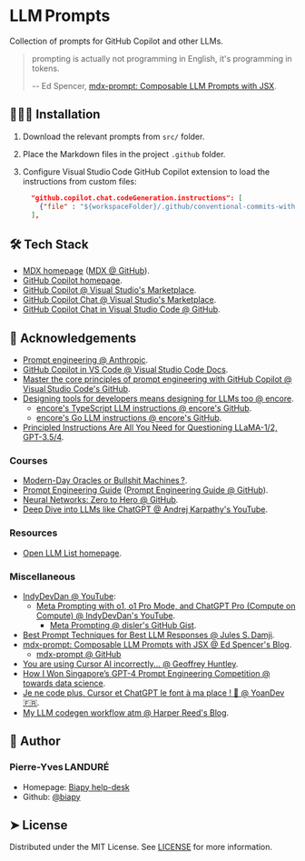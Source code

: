 # LLM Prompts

Collection of prompts for GitHub Copilot and other LLMs.

> prompting is actually not programming in English, it's programming in tokens.
>
> -- Ed Spencer, [mdx-prompt: Composable LLM Prompts with JSX](https://edspencer.net/2025/2/3/mdx-prompt-composable-prompts-with-jsx).

## 🧑🏻‍💻 Installation

1. Download the relevant prompts from `src/` folder.
2. Place the Markdown files in the project `.github` folder.
3. Configure Visual Studio Code GitHub Copilot extension to load the instructions
   from custom files:

   ```json
     "github.copilot.chat.codeGeneration.instructions": [
       {"file" : "${workspaceFolder}/.github/conventional-commits-with-gitmoji.mdx" }
     ],
   ```

<!-- CSpell:ignore gitmoji -->

## 🛠️ Tech Stack

- [MDX homepage](https://mdxjs.com/)
  ([MDX @ GitHub](https://github.com/mdx-js/mdx/)).
- [GitHub Copilot homepage](https://github.com/features/copilot).
- [GitHub Copilot @ Visual Studio's Marketplace](https://marketplace.visualstudio.com/items?itemName=GitHub.copilot).
- [GitHub Copilot Chat @ Visual Studio's Marketplace](https://marketplace.visualstudio.com/items?itemName=GitHub.copilot-chat).
- [GitHub Copilot Chat in Visual Studio Code @ GitHub](https://github.com/microsoft/vscode-copilot-release).

## 🙇 Acknowledgements

- [Prompt engineering @ Anthropic](https://docs.anthropic.com/en/docs/build-with-claude/prompt-engineering/overview).
- [GitHub Copilot in VS Code @ Visual Studio Code Docs](https://code.visualstudio.com/docs/copilot/overview).
- [Master the core principles of prompt engineering with GitHub Copilot
  @ Visual Studio Code's GitHub](https://www.youtube.com/watch?v=hh1nOX14TyY).
- [Designing tools for developers means designing for LLMs too @ encore](https://encore.dev/blog/llm-instructions).
  - [encore's TypeScript LLM instructions @ encore's GitHub](https://github.com/encoredev/encore/blob/main/ts_llm_instructions.txt).
  - [encore's Go LLM instructions @ encore's GitHub](https://github.com/encoredev/encore/blob/main/go_llm_instructions.txt).
- [Principled Instructions Are All You Need for Questioning LLaMA-1/2, GPT-3.5/4](https://arxiv.org/pdf/2312.16171).

### Courses

- [Modern-Day Oracles or Bullshit Machines ?](https://thebullshitmachines.com/).
- [Prompt Engineering Guide](https://www.promptingguide.ai/)
  ([Prompt Engineering Guide @ GitHub](https://github.com/dair-ai/Prompt-Engineering-Guide)).
- [Neural Networks: Zero to Hero @ GitHub](https://github.com/karpathy/nn-zero-to-hero).
- [Deep Dive into LLMs like ChatGPT @ Andrej Karpathy's YouTube](https://www.youtube.com/watch?v=7xTGNNLPyMI).

<!-- CSpell:ignore Andrej Karpathy -->

### Resources

- [Open LLM List homepage](https://openllmlist.com/).

### Miscellaneous

- [IndyDevDan @ YouTube](https://www.youtube.com/@indydevdan):
  - [Meta Prompting with o1, o1 Pro Mode, and ChatGPT Pro (Compute on Compute)
    @ IndyDevDan's YouTube](https://www.youtube.com/watch?v=yZGb9-Z9DG0).
    - [Meta Prompting @ disler's GitHub Gist](https://gist.github.com/disler/29ff18823670098c26fa370ad802fa96).
- [Best Prompt Techniques for Best LLM Responses @ Jules S. Damji](https://medium.com/the-modern-scientist/best-prompt-techniques-for-best-llm-responses-24d2ff4f6bca).
- [mdx-prompt: Composable LLM Prompts with JSX @ Ed Spencer's Blog](https://edspencer.net/2025/2/3/mdx-prompt-composable-prompts-with-jsx).
  - [mdx-prompt @ GitHub](https://github.com/edspencer/mdx-prompt)
- [You are using Cursor AI incorrectly... @ Geoffrey Huntley](https://ghuntley.com/stdlib/).
- [How I Won Singapore’s GPT-4 Prompt Engineering Competition
  @ towards data science](https://towardsdatascience.com/how-i-won-singapores-gpt-4-prompt-engineering-competition-34c195a93d41/#8f6a).
- [Je ne code plus, Cursor et ChatGPT le font à ma place ! 🤯 @ YoanDev :fr:](https://www.youtube.com/watch?v=k38deocrsDw).
- [My LLM codegen workflow atm @ Harper Reed's Blog](https://harper.blog/2025/02/16/my-llm-codegen-workflow-atm/).

<!-- CSpell:ignore disler Damji YoanDev -->

## 🙇 Author

### Pierre-Yves LANDURÉ

- Homepage: [Biapy help-desk](https://howto.biapy.com/)
- Github: [@biapy](https://github.com/biapy)

<!-- CSpell:ignore Landuré Biapy -->

## ➤ License

Distributed under the MIT License. See [LICENSE](LICENSE) for more information.
